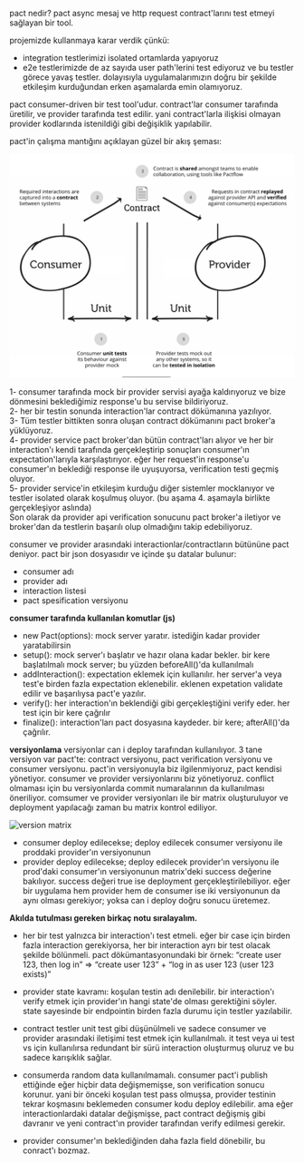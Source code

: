 pact nedir?
pact async mesaj ve http request contract'larını test etmeyi sağlayan bir tool.

projemizde kullanmaya karar verdik çünkü:
- integration testlerimizi isolated ortamlarda yapıyoruz
- e2e testlerimizde de az sayıda user path'lerini test ediyoruz ve bu testler görece yavaş testler.
dolayısıyla uygulamalarımızın doğru bir şekilde etkileşim kurduğundan erken aşamalarda emin olamıyoruz.

pact consumer-driven bir test tool'udur. contract'lar consumer tarafında üretilir, ve provider tarafında test edilir. 
yani contract'larla ilişkisi olmayan provider kodlarında istenildiği gibi değişiklik yapılabilir.

pact'in çalışma mantığını açıklayan güzel bir akış şeması:

![how pact works](./../pact-diagram.png?raw=true)


1- consumer tarafında mock bir provider servisi ayağa kaldırıyoruz ve bize dönmesini beklediğimiz response'u bu servise bildiriyoruz.<br>
2- her bir testin sonunda interaction'lar contract dökümanına yazılıyor. <br>
3- Tüm testler bittikten sonra oluşan contract dökümanını pact broker'a yüklüyoruz.<br>
4- provider service pact broker'dan bütün contract'ları alıyor ve her bir interaction'ı kendi tarafında gerçekleştirip sonuçları consumer'ın expectation'larıyla 
   karşılaştırıyor. eğer her request'in response'u consumer'ın beklediği response ile uyuşuyorsa, verification testi geçmiş oluyor.<br>
5- provider service'in etkileşim kurduğu diğer sistemler mocklanıyor ve testler isolated olarak koşulmuş oluyor. 
   (bu aşama 4. aşamayla birlikte gerçekleşiyor aslında)<br>
Son olarak da provider api verification sonucunu pact broker'a iletiyor ve broker'dan da testlerin başarılı olup olmadığını takip edebiliyoruz.

consumer ve provider arasındaki interactionlar/contractların bütününe pact deniyor.
pact bir json dosyasıdır ve içinde şu datalar bulunur:
- consumer adı
- provider adı
- interaction listesi
- pact spesification versiyonu

**consumer tarafında kullanılan komutlar (js)**
- new Pact(options): mock server yaratır. istediğin kadar provider yaratabilirsin
- setup(): mock server'ı başlatır ve hazır olana kadar bekler. bir kere başlatılmalı mock server; bu yüzden beforeAll()'da kullanılmalı
- addInteraction(): expectation eklemek için kullanılır. her server'a veya test'e birden fazla expectation eklenebilir. eklenen expetation validate edilir ve başarılıysa pact'e yazılır.
- verify(): her interaction'ın beklendiği gibi gerçekleştiğini verify eder. her test için bir kere çağrılır
- finalize(): interaction'ları pact dosyasına kaydeder. bir kere; afterAll()'da çağrılır.

**versiyonlama**
versiyonlar can i deploy tarafından kullanılıyor.
3 tane versiyon var pact'te: contract versiyonu, pact verification versiyonu ve consumer versiyonu.
pact'in versiyonuyla biz ilgilenmiyoruz, pact kendisi yönetiyor.
consumer ve provider versiyonlarını biz yönetiyoruz. conflict olmaması için bu versiyonlarda commit numaralarının da kullanılması öneriliyor. 
comsumer ve provider versiyonları ile bir matrix oluşturuluyor ve deployment yapılacağı zaman bu matrix kontrol ediliyor.

![version matrix](https://github.com/cinaraylin/qa-notes/blob/contract%20testing/pact-versin-matrix.png?raw=true)

- consumer deploy edilecekse; deploy edilecek consumer versiyonu ile  proddaki provider'ın versiyonunun 
- provider deploy edilecekse; deploy edilecek provider'ın versiyonu ile prod'daki consumer'ın versiyonunun 
matrix'deki success değerine bakılıyor. success değeri true ise deployment gerçekleştirilebiliyor.
eğer bir uygulama hem provider hem de consumer ise iki versiyonunun da aynı olması gerekiyor; yoksa can i deploy doğru sonucu üretemez.


**Akılda tutulması gereken birkaç notu sıralayalım.**
- her bir test yalnızca bir interaction'ı test etmeli. eğer bir case için birden fazla interaction gerekiyorsa, her bir interaction ayrı bir test olacak şekilde
  bölünmeli.
  pact dökümantasyonundaki bir örnek:
  “create user 123, then log in” =>  “create user 123” + “log in as user 123 (user 123 exists)”

- provider state kavramı: koşulan testin adı denilebilir. bir interaction'ı verify etmek için provider'ın hangi state'de olması gerektiğini söyler. 
  state sayesinde bir endpointin birden fazla durumu için testler yazılabilir.

- contract testler unit test gibi düşünülmeli ve sadece consumer ve provider arasındaki iletişimi test etmek için kullanılmalı.
  it test veya ui test vs için kullanılırsa redundant bir sürü interaction oluşturmuş oluruz ve bu sadece karışıklık sağlar.

- consumerda random data kullanılmamalı. consumer pact'i publish ettiğinde eğer hiçbir data değişmemişse, son verification sonucu korunur. yani bir önceki koşulan
  test pass olmuşsa, provider testinin tekrar koşmasını beklemeden consumer kodu deploy edilebilir. 
  ama eğer interactionlardaki datalar değişmişse, pact contract değişmiş gibi davranır ve yeni contract'ın provider tarafından verify edilmesi gerekir.

- provider consumer'ın beklediğinden daha fazla field dönebilir, bu conract'ı bozmaz.
